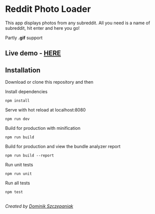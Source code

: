 # Reddit Photo Loader

This app displays photos from any subreddit. 
All you need is a name of subreddit,
hit enter and here you go!

Partly **.gif** support

## Live demo - [HERE](http://redditjsondemo.ct8.pl/)

##  Installation

Download or clone this repository and then

Install dependencies

    npm install

Serve with hot reload at localhost:8080

    npm run dev

Build for production with minification

    npm run build

Build for production and view the bundle analyzer report

    npm run build --report

Run unit tests

    npm run unit

Run all tests

    npm test

##

*Created by [Dominik Szczepaniak](http://devszczepaniak.pl/)*
